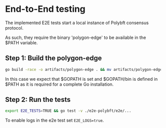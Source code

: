
# End-to-End testing

The implemented E2E tests start a local instance of Polybft consensus protocol.

As such, they require the binary 'polygon-edge' to be available in the $PATH variable.

## Step 1: Build the polygon-edge

```bash
go build -race -o artifacts/polygon-edge . && mv artifacts/polygon-edge $GOPATH/bin
```

In this case we expect that $GOPATH is set and $GOPATH/bin is defined in $PATH as it is required for a complete Go installation.

## Step 2: Run the tests

```bash
export E2E_TESTS=TRUE && go test -v ./e2e-polybft/e2e/...
```

To enable logs in the e2e test set `E2E_LOGS=true`.
